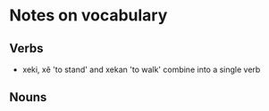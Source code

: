# Notes on vocabulary

## Verbs

- xeki, xê 'to stand' and xekan 'to walk' combine into a single verb

## Nouns
